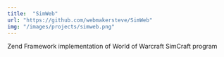 ```yaml
---
title:  "SimWeb"
url: "https://github.com/webmakersteve/SimWeb"
img: "/images/projects/simweb.png"
---
```


Zend Framework implementation of World of Warcraft SimCraft program
